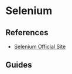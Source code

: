 # Selenium

## References
 - [Selenium Official Site](https://www.selenium.dev/documentation/en/)

## Guides
